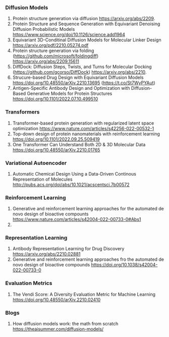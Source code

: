 ### Diffusion Models
1. Protein structure generation via diffusion https://arxiv.org/abs/2209.
2. Protein Structure and Sequence Generation with Equivariant Denoising Diffusion Probabilistic Models https://www.science.org/doi/10.1126/science.add1964
3. Equivariant 3D-Conditinal Diffusion Models for Molecular Linker Design https://arxiv.org/pdf/2210.05274.pdf
4. Protein structure generation via folding (https://github.com/microsoft/foldingdiff) https://arxiv.org/abs/2209.15611
5. DiffDock: Diffusion Steps, Twists, and Turns for Molecular Docking (https://github.com/gcorso/DiffDock) https://arxiv.org/abs/2210.
6. Strucure-based Drug Design with Equivariant Diffusion Models https://doi.org/10.48550/arXiv.2210.13695 (https://t.co/St7WyPYAut)
7. Antigen-Specific Antibody Design and Optimization with Diffusion-Based Generative Models for Protein Structures https://doi.org/10.1101/2022.07.10.499510


### Transformers
1. Transformer-based protein generation with regularized latent space optimization https://www.nature.com/articles/s42256-022-00532-1
2. Top-down design of protein nanomaterials with reinforcement learning https://doi.org/10.1101/2022.09.25.509419
3. One Transformer Can Understand Both 2D & 3D Molecular Data https://doi.org/10.48550/arXiv.2210.01765



### Variational Autoencoder
1. Automatic Chemical Design Using a Data-Driven Continous Representation of Molecules http://pubs.acs.org/doi/abs/10.1021/acscentsci.7b00572


### Reinforcement Learning
1. Generative and reinforcement learning approaches for the automated de novo design of bioactive compounts https://www.nature.com/articles/s42004-022-00733-0#Abs1
2.  

### Representation Learning
1. Antibody Representation Learning for Drug Discovery https://arxiv.org/abs/2210.02881
2. Generative and reinforcement learning approaches fro the automated de novo design of bioactive compounds https://doi.org/10.1038/s42004-022-00733-0

### Evaluation Metrics
1. The Vendi Score: A Diversity Evaluation Metric for Machine Learning https://doi.org/10.48550/arXiv.2210.02410


### Blogs
1. How diffusion models work: the math from scratch https://theaisummer.com/diffusion-models/
